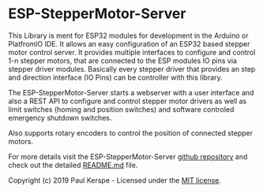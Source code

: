 # ESP-StepperMotor-Server

This Library is ment for ESP32 modules for development in the Arduino or PlatfromIO IDE. It allows an easy configuration of an ESP32 based stepper motor control server.
It provides multiple interfaces to configure and control 1-n stepper motors, that are connected to the ESP modules IO pins via stepper driver modules.
Basically every stepper driver that provides an step and direction interface (IO Pins) can be controller with this library.

The ESP-StepperMotor-Server starts a webserver with a user interface and also a REST API to configure and control stepper motor drivers as well as limit switches (homing and position switches) and software controled emergency shutdown switches.

Also supports rotary encoders to control the position of connected stepper motors.

For more details visit the ESP-StepperMotor-Server [github repository](https://github.com/pkerspe/ESP-StepperMotor-Server) and check out the detailed [README.md](https://github.com/pkerspe/ESP-StepperMotor-Server/blob/master/README.md) file.

Copyright (c) 2019 Paul Kerspe  -   Licensed under the [MIT license](https://github.com/pkerspe/ESP-StepperMotor-Server/blob/master/LICENSE.txt).